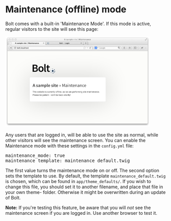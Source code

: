 Maintenance (offline) mode
==========================

Bolt comes with a built-in 'Maintenance Mode'. If this mode is active, regular
visitors to the site will see this page:

<a href="/files/maintenance.png" class="fancybox" rel="fancybox"><img src="/files/maintenance.png" width="450"></a>

Any users that are logged in, will be able to use the site as normal, while
other visitors will see the maintenance screen. You can enable the Maintenance
mode with these settings in the `config.yml` file:

<pre class="brush: plain">
maintenance_mode: true
maintenance_template: maintenance_default.twig
</pre>

The first value turns the maintenance mode on or off. The second option sets the
template to use. By default, the template `maintenance_default.twig` is chosen,
which can be found in `app/theme_defaults/`. If you wish to change this file,
you should set it to another filename, and place that file in your own theme-
folder. Otherwise it might be overwritten during an update of Bolt.

<p class="tip"><strong>Note:</strong> If you're testing this feature, be aware
that you will <em>not</em> see the maintenance screen if you are logged in. Use
another browser to test it. </p>


